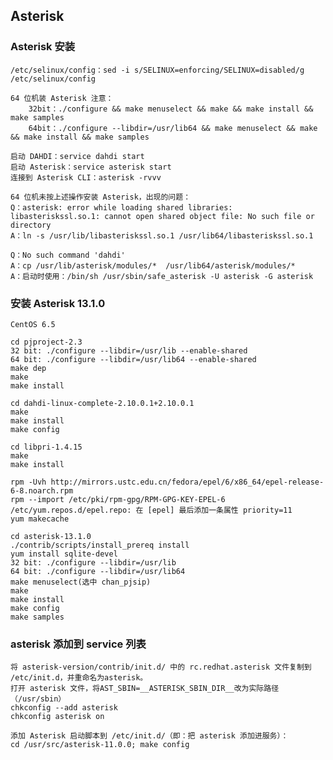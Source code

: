 ## Asterisk

### Asterisk 安装

	/etc/selinux/config：sed -i s/SELINUX=enforcing/SELINUX=disabled/g /etc/selinux/config

	64 位机装 Asterisk 注意：
		32bit：./configure && make menuselect && make && make install && make samples
		64bit：./configure --libdir=/usr/lib64 && make menuselect && make && make install && make samples

	启动 DAHDI：service dahdi start
	启动 Asterisk：service asterisk start
	连接到 Asterisk CLI：asterisk -rvvv
		
	64 位机未按上述操作安装 Asterisk，出现的问题：
	Q：asterisk: error while loading shared libraries: libasteriskssl.so.1: cannot open shared object file: No such file or directory
	A：ln -s /usr/lib/libasteriskssl.so.1 /usr/lib64/libasteriskssl.so.1

	Q：No such command 'dahdi'
	A：cp /usr/lib/asterisk/modules/*  /usr/lib64/asterisk/modules/*
	A：启动时使用：/bin/sh /usr/sbin/safe_asterisk -U asterisk -G asterisk

### 安装 Asterisk 13.1.0

	CentOS 6.5

	cd pjproject-2.3
	32 bit: ./configure --libdir=/usr/lib --enable-shared
	64 bit: ./configure --libdir=/usr/lib64 --enable-shared
	make dep
	make
	make install
	
	cd dahdi-linux-complete-2.10.0.1+2.10.0.1
	make
	make install
	make config
	
	cd libpri-1.4.15
	make
	make install
	
	rpm -Uvh http://mirrors.ustc.edu.cn/fedora/epel/6/x86_64/epel-release-6-8.noarch.rpm
	rpm --import /etc/pki/rpm-gpg/RPM-GPG-KEY-EPEL-6
	/etc/yum.repos.d/epel.repo:	在 [epel] 最后添加一条属性 priority=11
	yum makecache
	
	cd asterisk-13.1.0
	./contrib/scripts/install_prereq install
	yum install sqlite-devel
	32 bit: ./configure --libdir=/usr/lib
	64 bit: ./configure --libdir=/usr/lib64
	make menuselect(选中 chan_pjsip)
	make
	make install
	make config
	make samples
	
### asterisk 添加到 service 列表

	将 asterisk-version/contrib/init.d/ 中的 rc.redhat.asterisk 文件复制到 /etc/init.d，并重命名为asterisk。
	打开 asterisk 文件，将AST_SBIN=__ASTERISK_SBIN_DIR__改为实际路径（/usr/sbin）
	chkconfig --add asterisk 
	chkconfig asterisk on
	
	添加 Asterisk 启动脚本到 /etc/init.d/（即：把 asterisk 添加进服务）：
	cd /usr/src/asterisk-11.0.0; make config
	